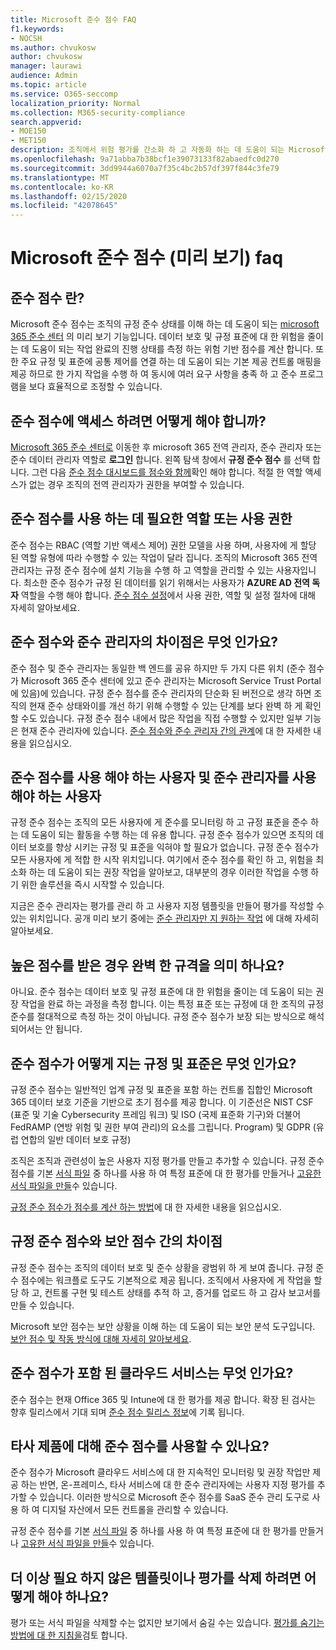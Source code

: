 ```yaml
---
title: Microsoft 준수 점수 FAQ
f1.keywords:
- NOCSH
ms.author: chvukosw
author: chvukosw
manager: laurawi
audience: Admin
ms.topic: article
ms.service: O365-seccomp
localization_priority: Normal
ms.collection: M365-security-compliance
search.appverid:
- MOE150
- MET150
description: 조직에서 위험 평가를 간소화 하 고 자동화 하는 데 도움이 되는 Microsoft 준수 점수에 대 한 질문과 대답을 확인할 수 있습니다.
ms.openlocfilehash: 9a71abba7b38bcf1e39073133f82abaedfc0d270
ms.sourcegitcommit: 3dd9944a6070a7f35c4bc2b57df397f844c3fe79
ms.translationtype: MT
ms.contentlocale: ko-KR
ms.lasthandoff: 02/15/2020
ms.locfileid: "42078645"
---
```

# <a name="microsoft-compliance-score-preview-frequently-asked-questions"></a>Microsoft 준수 점수 (미리 보기) faq

## <a name="what-is-compliance-score"></a>준수 점수 란?

Microsoft 준수 점수는 조직의 규정 준수 상태를 이해 하는 데 도움이 되는 [microsoft 365 준수 센터](microsoft-365-compliance-center.md) 의 미리 보기 기능입니다. 데이터 보호 및 규정 표준에 대 한 위험을 줄이는 데 도움이 되는 작업 완료의 진행 상태를 측정 하는 위험 기반 점수를 계산 합니다. 또한 주요 규정 및 표준에 공통 제어를 연결 하는 데 도움이 되는 기본 제공 컨트롤 매핑을 제공 하므로 한 가지 작업을 수행 하 여 동시에 여러 요구 사항을 충족 하 고 준수 프로그램을 보다 효율적으로 조정할 수 있습니다.

## <a name="how-do-i-access-compliance-score"></a>준수 점수에 액세스 하려면 어떻게 해야 합니까?

[Microsoft 365 준수 센터로](https://compliance.microsoft.com/) 이동한 후 microsoft 365 전역 관리자, 준수 관리자 또는 준수 데이터 관리자 역할로 **로그인** 합니다. 왼쪽 탐색 창에서 **규정 준수 점수** 를 선택 합니다. 그런 다음 [준수 점수 대시보드를 점수와 함께](compliance-score-setup.md#understand-the-compliance-score-dashboard)확인 해야 합니다. 적절 한 역할 액세스가 없는 경우 조직의 전역 관리자가 권한을 부여할 수 있습니다.

## <a name="what-roles-or-permissions-are-needed-to-use-compliance-score"></a>준수 점수를 사용 하는 데 필요한 역할 또는 사용 권한

준수 점수는 RBAC (역할 기반 액세스 제어) 권한 모델을 사용 하며, 사용자에 게 할당 된 역할 유형에 따라 수행할 수 있는 작업이 달라 집니다. 조직의 Microsoft 365 전역 관리자는 규정 준수 점수에 설치 기능을 수행 하 고 역할을 관리할 수 있는 사용자입니다. 최소한 준수 점수가 규정 된 데이터를 읽기 위해서는 사용자가 **AZURE AD 전역 독자** 역할을 수행 해야 합니다. [준수 점수 설정](compliance-score-setup.md)에서 사용 권한, 역할 및 설정 절차에 대해 자세히 알아보세요.

## <a name="what-is-the-difference-between-compliance-score-and-compliance-manager"></a>준수 점수와 준수 관리자의 차이점은 무엇 인가요?

준수 점수 및 준수 관리자는 동일한 백 엔드를 공유 하지만 두 가지 다른 위치 (준수 점수가 Microsoft 365 준수 센터에 있고 준수 관리자는 Microsoft Service Trust Portal에 있음)에 있습니다. 규정 준수 점수를 준수 관리자의 단순화 된 버전으로 생각 하면 조직의 현재 준수 상태와이를 개선 하기 위해 수행할 수 있는 단계를 보다 완벽 하 게 확인할 수도 있습니다. 규정 준수 점수 내에서 많은 작업을 직접 수행할 수 있지만 일부 기능은 현재 준수 관리자에 있습니다. [준수 점수와 준수 관리자 간의 관계](compliance-score.md#relationship-to-compliance-manager)에 대 한 자세한 내용을 읽으십시오.

## <a name="who-should-use-compliance-score-and-who-should-use-compliance-manager"></a>준수 점수를 사용 해야 하는 사용자 및 준수 관리자를 사용 해야 하는 사용자

규정 준수 점수는 조직의 모든 사용자에 게 준수를 모니터링 하 고 규정 표준을 준수 하는 데 도움이 되는 활동을 수행 하는 데 유용 합니다. 규정 준수 점수가 있으면 조직의 데이터 보호를 향상 시키는 규정 및 표준을 익혀야 할 필요가 없습니다. 규정 준수 점수가 모든 사용자에 게 적합 한 시작 위치입니다. 여기에서 준수 점수를 확인 하 고, 위험을 최소화 하는 데 도움이 되는 권장 작업을 알아보고, 대부분의 경우 이러한 작업을 수행 하기 위한 솔루션을 즉시 시작할 수 있습니다.

지금은 준수 관리자는 평가를 관리 하 고 사용자 지정 템플릿을 만들어 평가를 작성할 수 있는 위치입니다. 공개 미리 보기 중에는 [준수 관리자만 지 원하는 작업](compliance-score-release-notes.md#compliance-score-relationship-to-compliance-manager) 에 대해 자세히 알아보세요.

## <a name="if-i-have-a-high-score-does-it-mean-im-fully-compliant"></a>높은 점수를 받은 경우 완벽 한 규격을 의미 하나요?

아니요. 준수 점수는 데이터 보호 및 규정 표준에 대 한 위험을 줄이는 데 도움이 되는 권장 작업을 완료 하는 과정을 측정 합니다. 이는 특정 표준 또는 규정에 대 한 조직의 규정 준수를 절대적으로 측정 하는 것이 아닙니다. 규정 준수 점수가 보장 되는 방식으로 해석 되어서는 안 됩니다.

## <a name="what-regulations-and-standards-does-compliance-score-monitor"></a>준수 점수가 어떻게 지는 규정 및 표준은 무엇 인가요?

규정 준수 점수는 일반적인 업계 규정 및 표준을 포함 하는 컨트롤 집합인 Microsoft 365 데이터 보호 기준을 기반으로 초기 점수를 제공 합니다. 이 기준선은 NIST CSF (표준 및 기술 Cybersecurity 프레임 워크) 및 ISO (국제 표준화 기구)와 더불어 FedRAMP (연방 위험 및 권한 부여 관리)의 요소를 그립니다. Program) 및 GDPR (유럽 연합의 일반 데이터 보호 규정)

조직은 조직과 관련성이 높은 사용자 지정 평가를 만들고 추가할 수 있습니다. 규정 준수 점수를 기본 [서식 파일](compliance-score.md#templates) 중 하나를 사용 하 여 특정 표준에 대 한 평가를 만들거나 [고유한 서식 파일을 만들](working-with-compliance-manager.md#create-a-template-1)수 있습니다.

[규정 준수 점수가 점수를 계산 하는 방법](compliance-score-methodology.md)에 대 한 자세한 내용을 읽으십시오.

## <a name="what-is-the-difference-between-compliance-score-and-secure-score"></a>규정 준수 점수와 보안 점수 간의 차이점

규정 준수 점수는 조직의 데이터 보호 및 준수 상황을 광범위 하 게 보여 줍니다. 규정 준수 점수에는 워크플로 도구도 기본적으로 제공 됩니다. 조직에서 사용자에 게 작업을 할당 하 고, 컨트롤 구현 및 테스트 상태를 추적 하 고, 증거를 업로드 하 고 감사 보고서를 만들 수 있습니다.

Microsoft 보안 점수는 보안 상황을 이해 하는 데 도움이 되는 보안 분석 도구입니다. [보안 점수 및 작동 방식에 대해 자세히 알아보세요](../security/mtp/microsoft-secure-score.md).

## <a name="which-cloud-services-are-covered-by-compliance-score"></a>준수 점수가 포함 된 클라우드 서비스는 무엇 인가요?

준수 점수는 현재 Office 365 및 Intune에 대 한 평가를 제공 합니다. 확장 된 검사는 향후 릴리스에서 기대 되며 [준수 점수 릴리스 정보](compliance-score-release-notes.md)에 기록 됩니다.

## <a name="can-i-use-compliance-score-for-non-microsoft-products"></a>타사 제품에 대해 준수 점수를 사용할 수 있나요?

준수 점수가 Microsoft 클라우드 서비스에 대 한 지속적인 모니터링 및 권장 작업만 제공 하는 반면, 온-프레미스, 타사 서비스에 대 한 준수 관리자에는 사용자 지정 평가를 추가할 수 있습니다. 이러한 방식으로 Microsoft 준수 점수를 SaaS 준수 관리 도구로 사용 하 여 디지털 자산에서 모든 컨트롤을 관리할 수 있습니다.

규정 준수 점수를 기본 [서식 파일](compliance-score.md#templates) 중 하나를 사용 하 여 특정 표준에 대 한 평가를 만들거나 [고유한 서식 파일을 만들](working-with-compliance-manager.md#create-a-template-1)수 있습니다.

## <a name="how-do-i-delete-a-template-or-assessment-i-no-longer-need"></a>더 이상 필요 하지 않은 템플릿이나 평가를 삭제 하려면 어떻게 해야 하나요?

평가 또는 서식 파일을 삭제할 수는 없지만 보기에서 숨길 수는 있습니다. [평가를 숨기는 방법에 대 한 지침을](working-with-compliance-manager.md#hide-a-template-or-an-assessment)검토 합니다.

